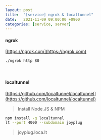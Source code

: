 ```yaml
---
layout: post
title:  "[service] ngrok & localtunnel"
date:   2021-11-09 09:00:00 +0900
categories: [service, server]
---
```


#### ngrok
[https://ngrok.com](https://ngrok.com)
```bash
./ngrok http 80
````
<br>

#### localtunnel
[https://github.com/localtunnel/localtunnel](https://github.com/localtunnel/localtunnel)
> Install Node.JS & NPM 
```bash
npm install -g localtunnel
lt --port 4000 --subdomain joyplug
```
> joyplug.loca.lt 

<br>
